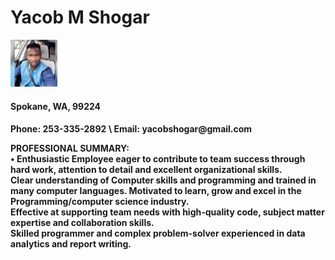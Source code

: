 <!DOCTYPE html>
<html>
<head>
<h1>Yacob M Shogar</h1>
<img src ="res.png" height=75px>
</head>
<body>
 <h4>Spokane, WA, 99224</h4>
 <h4><Strong>Phone:</Strong>  253-335-2892 \ <Strong>Email:</Strong> yacobshogar@gmail.com </h><br>
<p> <Strong>PROFESSIONAL SUMMARY:</Strong><br>
     •	Enthusiastic Employee eager to contribute to team success through hard work,  attention to detail and excellent organizational skills.<br> Clear understanding of Computer skills and programming and trained in many computer languages. Motivated to learn, grow and excel in the Programming/computer science industry. <br> Effective at supporting team needs with high-quality code, subject matter expertise and collaboration skills.<br> Skilled programmer and complex problem-solver experienced in data analytics and report writing. </p>       

</body>
</htmle>